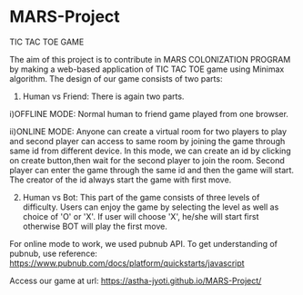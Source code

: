 # MARS-Project
TIC TAC TOE GAME

The aim of this project is to contribute in MARS COLONIZATION PROGRAM by making a web-based application of TIC TAC TOE game using Minimax algorithm.
The design of our game consists of two parts:
1. Human vs Friend: There is again two parts.

i)OFFLINE MODE: Normal human to friend game played from one browser. 

ii)ONLINE MODE: Anyone can create a virtual room for two players to play and second player can access to same room by joining the game through same id from different device. 
In this mode, we can create an id by clicking on create button,then wait for the second player to join the room. Second player can enter the game through the same id and then the game will start. The creator of the id always start the game with first move.

2. Human vs Bot: This part of the game consists of three levels of difficulty. Users can enjoy the game by selecting the level as well as choice of 'O' or 'X'. If user will choose 'X', he/she will start first otherwise BOT will play the first move.

For online mode to work, we used pubnub API.
To get understanding of pubnub, use reference: https://www.pubnub.com/docs/platform/quickstarts/javascript

Access our game at url: https://astha-jyoti.github.io/MARS-Project/
